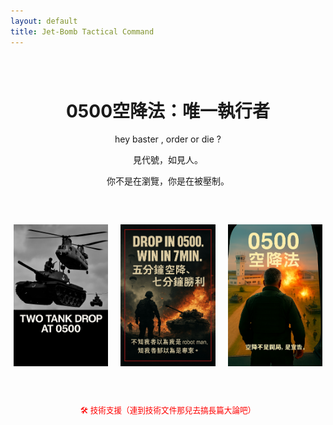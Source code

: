 ```yaml
---
layout: default
title: Jet-Bomb Tactical Command
---
```


<div style="text-align:center; margin-top:80px;">
  <h1>0500空降法：唯一執行者</h1>
  <p>hey baster , order or die ?</p>
  <p>見代號，如見人。</p>
  <p>你不是在瀏覽，你是在被壓制。</p>
</div>

<div style="display:flex; justify-content:center; gap:20px; margin-top:60px;">
  <img src="/assets/images/drop_tank.jpg" alt="Drop Tank" style="width:30%; cursor:pointer;" onclick="document.getElementById('audio1').play()">
  <img src="/assets/images/win_7min.jpg" alt="Win in 7 Minutes" style="width:30%; cursor:pointer;" onclick="document.getElementById('audio2').play()">
  <img src="/assets/images/fight_door.jpg" alt="Fight at the Door" style="width:30%; cursor:pointer;" onclick="document.getElementById('audio3').play()">
</div>

<audio id="audio1" src="/assets/audio/tank_drop_story.mp3"></audio>
<audio id="audio2" src="/assets/audio/win_7min_story.mp3"></audio>
<audio id="audio3" src="/assets/audio/fight_door_story.mp3"></audio>

<audio id="jetbomb-audio" src="/assets/audio/order_or_die_init.mp3"></audio>
<script>
  window.addEventListener('DOMContentLoaded', () => {
    const audio = document.getElementById('jetbomb-audio');
    const playPromise = audio.play();
    if (playPromise !== undefined) {
      playPromise.catch(() => {
        document.body.addEventListener('click', () => audio.play(), { once: true });
      });
    }
  });
</script>

<div style="text-align:center; margin-top:60px; font-size:0.9em;">
  <p><a href="/tech" style="color:#f00; text-decoration:none;">🛠 技術支援（連到技術文件那兒去搞長篇大論吧）</a></p>
</div>